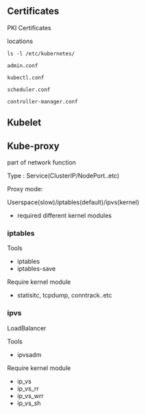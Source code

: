 ## Certificates
PKI Certificates

locations 

```
ls -l /etc/kubernetes/

admin.conf

kubectl.conf

scheduler.conf

controller-manager.conf

```
## Kubelet

## Kube-proxy
part of network function

Type : Service(ClusterIP/NodePort..etc)


Proxy mode:

Userspace(slow)/iptables(default)/ipvs(kernel)
 - required different kernel modules


### iptables
Tools
  - iptables
  - iptables-save

Require kernel module
  - statisitc, tcpdump, conntrack..etc

### ipvs

LoadBalancer

Tools
  - ipvsadm

Require kernel module
  - ip_vs
  - ip_vs_rr
  - ip_vs_wrr
  - ip_vs_sh




